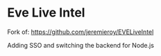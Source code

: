 # Eve Live Intel


Fork of: https://github.com/jeremieroy/EVELiveIntel

Adding SSO and switching the backend for Node.js